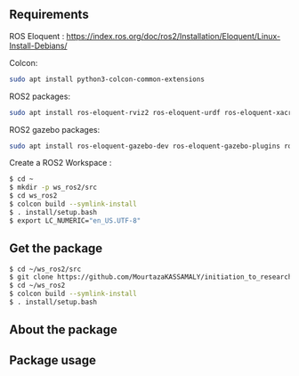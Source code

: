 ## Requirements

ROS Eloquent : https://index.ros.org/doc/ros2/Installation/Eloquent/Linux-Install-Debians/

Colcon: 

``` bash
sudo apt install python3-colcon-common-extensions
```

ROS2 packages: 

``` bash
sudo apt install ros-eloquent-rviz2 ros-eloquent-urdf ros-eloquent-xacro ros-eloquent-robot-state-publisher ros-eloquent-joint-state-publisher-gui
```

ROS2 gazebo packages: 

``` bash
sudo apt install ros-eloquent-gazebo-dev ros-eloquent-gazebo-plugins ros-eloquent-gazebo-ros ros-eloquent-rqt-robot-steering
```

Create a ROS2 Workspace : 

``` bash
$ cd ~
$ mkdir -p ws_ros2/src
$ cd ws_ros2
$ colcon build --symlink-install
$ . install/setup.bash
$ export LC_NUMERIC="en_US.UTF-8"
```

## Get the package

``` bash
$ cd ~/ws_ros2/src
$ git clone https://github.com/MourtazaKASSAMALY/initiation_to_research.git
$ cd ~/ws_ros2
$ colcon build --symlink-install
$ . install/setup.bash
```

## About the package


## Package usage

